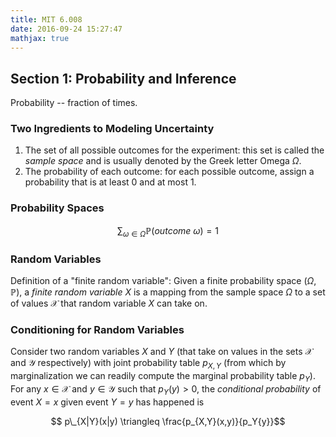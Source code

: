 ```yaml
---
title: MIT 6.008
date: 2016-09-24 15:27:47
mathjax: true
---
```


## Section 1: Probability and Inference

Probability -- fraction of times.

### Two Ingredients to Modeling Uncertainty

1. The set of all possible outcomes for the experiment: this set is called the *sample space* and is usually denoted by the Greek letter Omega $\Omega$.
2. The probability of each outcome: for each possible outcome, assign a probability that is at least 0 and at most 1.

### Probability Spaces

$$\sum_{\omega \in \Omega}\mathbb{P}(outcome\ \omega) = 1$$


### Random Variables

Definition of a "finite random variable": Given a finite probability space $(\Omega, \mathbb{P})$, a *finite random variable* $X$ is a mapping from the sample space $\Omega$ to a set of values $\mathcal{X}$ that random variable $X$ can take on.

### Conditioning for Random Variables

Consider two random variables $X$ and $Y$ (that take on values in the sets $\mathcal{X}$ and $\mathcal{Y}$ respectively) with joint probability table $p_{X,Y}$ (from which by marginalization we can readily compute the marginal probability table $p_Y$). For any $x \in \mathcal{X}$ and $y \in \mathcal{Y}$ such that $p_Y(y)>0$, the *conditional probability* of event $X=x$ given event $Y=y$ has happened is

$$ p\_{X|Y}(x|y) \triangleq \frac{p_{X,Y}(x,y)}{p_Y{y}}$$
